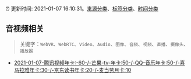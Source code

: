 :alarm_clock: 更新时间: 2021-01-07 16:10:31。[来源分类](../README.md)、[标签分类](../TAGS.md)、[时间分类](../TIMELINE.md)

## 音视频相关


> 关键字：`WebVR`、`WebRTC`、`Video`、`Audio`、`图像`、`音频`、`视频`、`直播`、`摄像头`、`播放器`



- [2021-01-07-腾讯视频年卡:-60-/-芒果-tv-年卡:50-/-QQ-音乐年卡:50-/-喜马拉雅年卡:30-/-京东读书年卡:20-/-麦当劳月卡:10](https://www.v2ex.com/t/742720) 